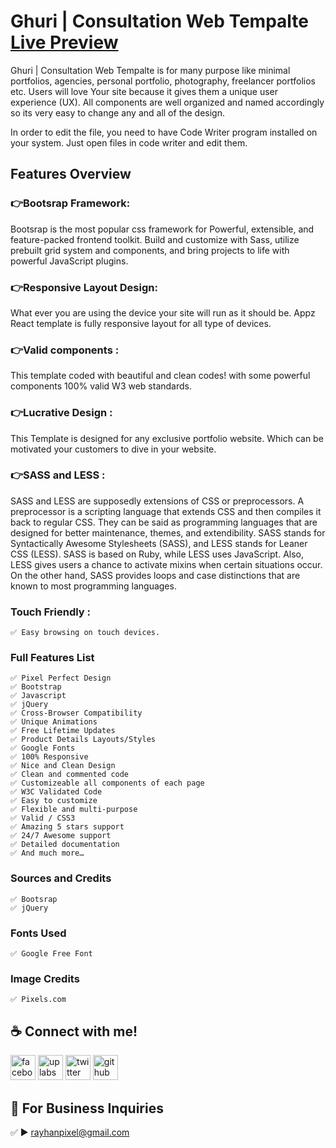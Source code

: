 # Ghuri | Consultation Web Tempalte &nbsp; <a href="https://amirayhan.github.io/ghuri/" target="_blank"> Live Preview</a>

<p>Ghuri | Consultation Web Tempalte is for many purpose like minimal portfolios, agencies, personal portfolio, photography, freelancer portfolios etc. Users will love Your site because it gives them a unique user experience (UX). All components are well organized and named accordingly so its very easy to change any and all of the design.</p>

<!--<p>proBurg | Restaurant Web Tempalte for Cafe & Restaurant, Bars, Bistros, Pizza Shop, Seafood and any food related business websites This template comes with necessary features for your online presence. Earls can be a great choice for your online presence. Looking to release your company website Earls is the best choice.</p>-->

<!--<p>Wasabi | Restaurant online ordering HTML template. You can use this template for any kind of online Food website. It’s fully responsive on all media devices and based on the Bootstrap 5 grid system. If you want a modern and clean website for your online restaurant, Fast Food, Bakery, Cafe, Tea/Coffee Shop, Seafood Restaurant, or Food Shop this template will be best for you.</p>-->

<p>In order to edit the file, you need to have Code Writer program installed on your system. Just open files in code writer and edit them.</p>

## Features Overview

### 👉Bootsrap Framework:
<p>Bootsrap is the most popular css framework for Powerful, extensible, and feature-packed frontend toolkit. Build and customize with Sass, utilize prebuilt grid system and components, and bring projects to life with powerful JavaScript plugins. </p>
    
### 👉Responsive Layout Design:
<p>What ever you are using the device your site will run as it should be. Appz React template is fully responsive layout for all type of devices.</p>
    
### 👉Valid components :
<p>This template coded with beautiful and clean codes! with some powerful components 100% valid W3 web standards.</p>
    
### 👉Lucrative Design :
<p>This Template is designed for any exclusive portfolio website. Which can be motivated your customers to dive in your website.</p>

### 👉SASS and LESS :
<p>SASS and LESS are supposedly extensions of CSS or preprocessors. A preprocessor is a scripting language that extends CSS and then compiles it back to regular CSS. They can be said as programming languages that are designed for better maintenance, themes, and extendibility. SASS stands for Syntactically Awesome Stylesheets (SASS), and LESS stands for Leaner CSS (LESS). SASS is based on Ruby, while LESS uses JavaScript. Also, LESS gives users a chance to activate mixins when certain situations occur. On the other hand, SASS provides loops and case distinctions that are known to most programming languages.</p>
    
    
### Touch Friendly :
    ✅ Easy browsing on touch devices.

### Full Features List

    ✅ Pixel Perfect Design
    ✅ Bootstrap
    ✅ Javascript
    ✅ jQuery
    ✅ Cross-Browser Compatibility
    ✅ Unique Animations
    ✅ Free Lifetime Updates
    ✅ Product Details Layouts/Styles
    ✅ Google Fonts
    ✅ 100% Responsive
    ✅ Nice and Clean Design
    ✅ Clean and commented code
    ✅ Customizeable all components of each page
    ✅ W3C Validated Code
    ✅ Easy to customize
    ✅ Flexible and multi-purpose
    ✅ Valid / CSS3
    ✅ Amazing 5 stars support
    ✅ 24/7 Awesome support
    ✅ Detailed documentation
    ✅ And much more…

### Sources and Credits
    ✅ Bootsrap
    ✅ jQuery

### Fonts Used
    ✅ Google Free Font

### Image Credits
    ✅ Pixels.com


## ☕ Connect with me!
[<img src='https://camo.githubusercontent.com/2d1ffa69dd491ebeca01b2098cf8233dd09950ff5895abccd5b455ca442abc59/68747470733a2f2f696d672e736869656c64732e696f2f62616467652f46616365626f6f6b2d3138373746323f7374796c653d666f722d7468652d6261646765266c6f676f3d66616365626f6f6b266c6f676f436f6c6f723d7768697465' alt='facebook' height='40'>](https://www.facebook.com/rayhanpixel/)  [<img src='https://i.ibb.co/yFxY48P/Untitled-1.jpg' alt='uplabs' height='40'>](https://www.uplabs.com/cyber_art)  [<img src='https://camo.githubusercontent.com/5d03c86f6a75f7cbe80d135d9162fbf6dc46a31253cf30a8e9bb8279b4d574d3/68747470733a2f2f696d672e736869656c64732e696f2f62616467652f547769747465722d3144413146323f7374796c653d666f722d7468652d6261646765266c6f676f3d74776974746572266c6f676f436f6c6f723d7768697465' alt='twitter' height='40'>](https://twitter.com/rayhan_munshi/)  [<img src='https://camo.githubusercontent.com/bd2bd127c104ba5c98bb12c70801b075aee1f040009089510f69554300e7ff41/68747470733a2f2f696d672e736869656c64732e696f2f62616467652f4769742d4630353033323f7374796c653d666f722d7468652d6261646765266c6f676f3d676974266c6f676f436f6c6f723d7768697465' alt='github' height='40'>](https://github.com/amirayhan/)


## 📧 For Business Inquiries 
✅  ► rayhanpixel@gmail.com
